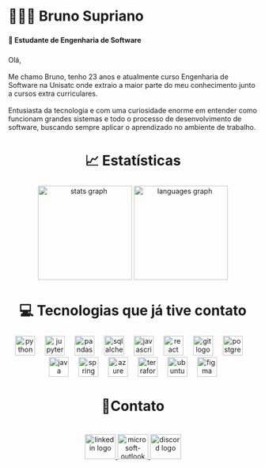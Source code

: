 <h1 align="left">👨🏻‍💻 Bruno Supriano</h1>

###

<h4 align="left">🚧 Estudante de Engenharia de Software</h4>

###

<p align="left">Olá,<br><br>Me chamo Bruno, tenho 23 anos e atualmente curso Engenharia de Software na Unisatc onde extraio a maior parte do meu conhecimento junto a cursos extra curriculares.<br><br>Entusiasta da tecnologia e com uma curiosidade enorme em entender como funcionam grandes sistemas e todo o processo de desenvolvimento de software, buscando sempre aplicar o aprendizado no ambiente de trabalho.</p>

###

<h1 align="center">📈 Estatísticas</h1>

###

<div align="center">
  <img src="https://github-readme-stats.vercel.app/api?username=BrunoSupriano&hide_title=false&hide_rank=false&show_icons=true&include_all_commits=true&count_private=true&disable_animations=false&theme=react&locale=pt-br&hide_border=true&order=1" height="190" alt="stats graph"  />
  <img src="https://github-readme-stats.vercel.app/api/top-langs?username=BrunoSupriano&locale=pt-br&hide_title=false&layout=compact&card_width=320&langs_count=10&theme=react&hide_border=true&order=2" height="190" alt="languages graph"  />
</div>

###

<h1 align="center">💻 Tecnologias que já tive contato</h1>

###

<div align="center">
  <img src="https://cdn.jsdelivr.net/gh/devicons/devicon/icons/python/python-original.svg" height="40" alt="python logo"  />
  <img width="12" />
  <img src="https://cdn.jsdelivr.net/gh/devicons/devicon/icons/jupyter/jupyter-original.svg" height="40" alt="jupyter logo"  />
  <img width="12" />
  <img src="https://cdn.simpleicons.org/pandas/150458" height="40" alt="pandas logo"  />
  <img width="12" />
  <img src="https://cdn.jsdelivr.net/gh/devicons/devicon/icons/sqlalchemy/sqlalchemy-original.svg" height="40" alt="sqlalchemy logo"  />
  <img width="12" />
  <img src="https://cdn.jsdelivr.net/gh/devicons/devicon/icons/javascript/javascript-original.svg" height="40" alt="javascript logo"  />
  <img width="12" />
  <img src="https://cdn.jsdelivr.net/gh/devicons/devicon/icons/react/react-original.svg" height="40" alt="react logo"  />
  <img width="12" />
  <img src="https://cdn.jsdelivr.net/gh/devicons/devicon/icons/git/git-original.svg" height="40" alt="git logo"  />
  <img width="12" />
  <img src="https://cdn.jsdelivr.net/gh/devicons/devicon/icons/postgresql/postgresql-original.svg" height="40" alt="postgresql logo"  />
  <img width="12" />
  <img src="https://cdn.jsdelivr.net/gh/devicons/devicon/icons/java/java-original.svg" height="40" alt="java logo"  />
  <img width="12" />
  <img src="https://cdn.jsdelivr.net/gh/devicons/devicon/icons/spring/spring-original.svg" height="40" alt="spring logo"  />
  <img width="12" />
  <img src="https://cdn.jsdelivr.net/gh/devicons/devicon/icons/azure/azure-original.svg" height="40" alt="azure logo"  />
  <img width="12" />
  <img src="https://cdn.jsdelivr.net/gh/devicons/devicon/icons/terraform/terraform-original.svg" height="40" alt="terraform logo"  />
  <img width="12" />
  <img src="https://cdn.jsdelivr.net/gh/devicons/devicon/icons/ubuntu/ubuntu-plain.svg" height="40" alt="ubuntu logo"  />
  <img width="12" />
  <img src="https://cdn.jsdelivr.net/gh/devicons/devicon/icons/figma/figma-original.svg" height="40" alt="figma logo"  />
</div>

###

<h1 align="center">📱Contato</h1>

###

<br clear="both">

<div align="center">
  <a href="www.linkedin.com/in/bruno-supriano-b75b14196" target="_blank">
    <img src="https://raw.githubusercontent.com/maurodesouza/profile-readme-generator/master/src/assets/icons/social/linkedin/default.svg" width="62" height="50" alt="linkedin logo"  />
  </a>
  <a href="brunosupriano@hotmail.com" target="_blank">
    <img src="https://raw.githubusercontent.com/maurodesouza/profile-readme-generator/master/src/assets/icons/social/microsoft-outlook/default.svg" width="62" height="50" alt="microsoft-outlook logo"  />
  </a>
  <a href="stormhold23" target="_blank">
    <img src="https://raw.githubusercontent.com/maurodesouza/profile-readme-generator/master/src/assets/icons/social/discord/default.svg" width="62" height="50" alt="discord logo"  />
  </a>
</div>

###
